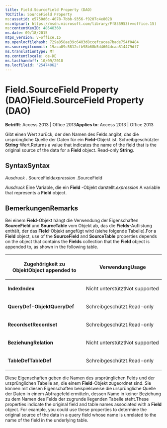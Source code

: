 ```yaml
---
title: Field.SourceField Property (DAO)
TOCTitle: SourceField Property
ms:assetid: e5750d6c-4078-7bbb-9356-f9207c4e8028
ms:mtpsurl: https://msdn.microsoft.com/library/Ff835953(v=office.15)
ms:contentKeyID: 48548360
ms.date: 09/18/2015
mtps_version: v=office.15
ms.openlocfilehash: 729a858ae39c6403d8ccefcacaa7bade754f0484
ms.sourcegitcommit: 19aca09c5812cfb98b68b5d4604dcaa814479df7
ms.translationtype: MT
ms.contentlocale: de-DE
ms.lasthandoff: 10/09/2018
ms.locfileid: "25474062"
---
```

# <a name="fieldsourcefield-property-dao"></a><span data-ttu-id="a5d18-102">Field.SourceField Property (DAO)</span><span class="sxs-lookup"><span data-stu-id="a5d18-102">Field.SourceField Property (DAO)</span></span>


<span data-ttu-id="a5d18-103">**Betrifft**: Access 2013 | Office 2013</span><span class="sxs-lookup"><span data-stu-id="a5d18-103">**Applies to**: Access 2013 | Office 2013</span></span>

<span data-ttu-id="a5d18-p101">Gibt einen Wert zurück, der den Namen des Felds angibt, das die ursprüngliche Quelle der Daten für ein **Field**-Objekt ist. Schreibgeschützter **String**-Wert.</span><span class="sxs-lookup"><span data-stu-id="a5d18-p101">Returns a value that indicates the name of the field that is the original source of the data for a **Field** object. Read-only **String**.</span></span>

## <a name="syntax"></a><span data-ttu-id="a5d18-106">Syntax</span><span class="sxs-lookup"><span data-stu-id="a5d18-106">Syntax</span></span>

<span data-ttu-id="a5d18-107">*Ausdruck* . SourceField</span><span class="sxs-lookup"><span data-stu-id="a5d18-107">*expression* .SourceField</span></span>

<span data-ttu-id="a5d18-108">*Ausdruck* Eine Variable, die ein **Field** -Objekt darstellt.</span><span class="sxs-lookup"><span data-stu-id="a5d18-108">*expression* A variable that represents a **Field** object.</span></span>

## <a name="remarks"></a><span data-ttu-id="a5d18-109">Bemerkungen</span><span class="sxs-lookup"><span data-stu-id="a5d18-109">Remarks</span></span>

<span data-ttu-id="a5d18-110">Bei einem **Field**-Objekt hängt die Verwendung der Eigenschaften **SourceField** und **SourceTable** vom Objekt ab, das die **Fields**-Auflistung enthält, der das **Field**-Objekt angefügt wird (siehe folgende Tabelle).</span><span class="sxs-lookup"><span data-stu-id="a5d18-110">For a **Field** object, use of the **SourceField** and **SourceTable** properties depends on the object that contains the **Fields** collection that the **Field** object is appended to, as shown in the following table.</span></span>

<table>
<colgroup>
<col style="width: 50%" />
<col style="width: 50%" />
</colgroup>
<thead>
<tr class="header">
<th><p><span data-ttu-id="a5d18-111">Zugehörigkeit zu Objekt</span><span class="sxs-lookup"><span data-stu-id="a5d18-111">Object appended to</span></span></p></th>
<th><p><span data-ttu-id="a5d18-112">Verwendung</span><span class="sxs-lookup"><span data-stu-id="a5d18-112">Usage</span></span></p></th>
</tr>
</thead>
<tbody>
<tr class="odd">
<td><p><span data-ttu-id="a5d18-113"><strong>Index</strong></span><span class="sxs-lookup"><span data-stu-id="a5d18-113"><strong>Index</strong></span></span></p></td>
<td><p><span data-ttu-id="a5d18-114">Nicht unterstützt</span><span class="sxs-lookup"><span data-stu-id="a5d18-114">Not supported</span></span></p></td>
</tr>
<tr class="even">
<td><p><span data-ttu-id="a5d18-115"><strong>QueryDef-Objekt</strong></span><span class="sxs-lookup"><span data-stu-id="a5d18-115"><strong>QueryDef</strong></span></span></p></td>
<td><p><span data-ttu-id="a5d18-116">Schreibgeschützt.</span><span class="sxs-lookup"><span data-stu-id="a5d18-116">Read-only</span></span></p></td>
</tr>
<tr class="odd">
<td><p><span data-ttu-id="a5d18-117"><strong>Recordset</strong></span><span class="sxs-lookup"><span data-stu-id="a5d18-117"><strong>Recordset</strong></span></span></p></td>
<td><p><span data-ttu-id="a5d18-118">Schreibgeschützt.</span><span class="sxs-lookup"><span data-stu-id="a5d18-118">Read-only</span></span></p></td>
</tr>
<tr class="even">
<td><p><span data-ttu-id="a5d18-119"><strong>Beziehung</strong></span><span class="sxs-lookup"><span data-stu-id="a5d18-119"><strong>Relation</strong></span></span></p></td>
<td><p><span data-ttu-id="a5d18-120">Nicht unterstützt</span><span class="sxs-lookup"><span data-stu-id="a5d18-120">Not supported</span></span></p></td>
</tr>
<tr class="odd">
<td><p><span data-ttu-id="a5d18-121"><strong>TableDef</strong></span><span class="sxs-lookup"><span data-stu-id="a5d18-121"><strong>TableDef</strong></span></span></p></td>
<td><p><span data-ttu-id="a5d18-122">Schreibgeschützt.</span><span class="sxs-lookup"><span data-stu-id="a5d18-122">Read-only</span></span></p></td>
</tr>
</tbody>
</table>


<span data-ttu-id="a5d18-p102">Diese Eigenschaften geben die Namen des ursprünglichen Felds und der ursprünglichen Tabelle an, die einem **Field**-Objekt zugeordnet sind. Sie können mit diesen Eigenschaften beispielsweise die ursprüngliche Quelle der Daten in einem Abfragefeld ermitteln, dessen Name in keiner Beziehung zu dem Namen des Felds der zugrunde liegenden Tabelle steht.</span><span class="sxs-lookup"><span data-stu-id="a5d18-p102">These properties indicate the original field and table names associated with a **Field** object. For example, you could use these properties to determine the original source of the data in a query field whose name is unrelated to the name of the field in the underlying table.</span></span>

